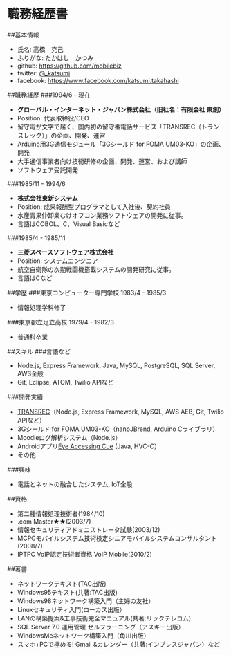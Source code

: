職務経歴書
===============

##基本情報

*    氏名: 高橋　克己
*    ふりがな: たかはし　かつみ
*    github: https://github.com/mobilebiz
*    twitter: [@_katsumi](https://twitter.com/_katsumi)
*    facebook: https://www.facebook.com/katsumi.takahashi


##職務経歴
###1994/6 - 現在
- **グローバル・インターネット・ジャパン株式会社（旧社名：有限会社 東創）**
- Position: 代表取締役/CEO
- 留守電が文字で届く、国内初の留守番電話サービス「TRANSREC（トランスレック）」の企画、開発、運営
- Arduino用3G通信モジュール「3Gシールド for FOMA UM03-KO」の企画、開発
- 大手通信事業者向け技術研修の企画、開発、運営、および講師
- ソフトウェア受託開発

###1985/11 - 1994/6
- **株式会社東新システム**
- Position: 成果報酬型プログラマとして入社後、契約社員
- 水産青果仲卸業むけオフコン業務ソフトウェアの開発に従事。
- 言語はCOBOL、C、Visual Basicなど

###1985/4 - 1985/11
- **三菱スペースソフトウェア株式会社**
- Position: システムエンジニア
- 航空自衛隊の次期戦闘機搭載システムの開発研究に従事。
- 言語はCなど

##学歴
###東京コンピューター専門学校 1983/4 - 1985/3
- 情報処理学科修了

###東京都立足立高校 1979/4 - 1982/3
-   普通科卒業

##スキル
###言語など
*   Node.js, Express Framework, Java, MySQL, PostgreSQL, SQL Server, AWS全般
*   Git, Eclipse, ATOM, Twilio APIなど

###開発実績
*   [TRANSREC](http://www.transrec.net/)（Node.js, Express Framework, MySQL, AWS AEB, Git, Twilio APIなど）
*   3Gシールド for FOMA UM03-KO（nanoJBrend, Arduino Cライブラリ）
*   Moodleログ解析システム（Node.js）
*   Androidアプリ[Eye Accessing Cue](http://plus-sensing.omron.co.jp/egg-project/app/katsumisan/) (Java, HVC-C）
*   その他

###興味
*   電話とネットの融合したシステム, IoT全般

##資格

*   第二種情報処理技術者(1984/10)
*   .com Master★★(2003/7)
*   情報セキュリティアドミニストレータ試験(2003/12)
*   MCPCモバイルシステム技術検定シニアモバイルシステムコンサルタント(2008/7)
*   IPTPC VoIP認定技術者資格 VoIP Mobile(2010/2)

##著書

*   ネットワークテキスト(TAC出版)
*   Windows95テキスト(共著:TAC出版)
*   Windows98ネットワーク構築入門（主婦の友社）
*   Linuxセキュリティ入門(ローカス出版）
*   LANの構築提案&工事技術完全マニュアル(共著:リックテレコム)
*   SQL Server 7.0 運用管理 セルフラーニング（アスキー出版）
*   WindowsMeネットワーク構築入門（角川出版）
*   スマホ+PCで極める! Gmail &カレンダー（共著:インプレスジャパン）など

